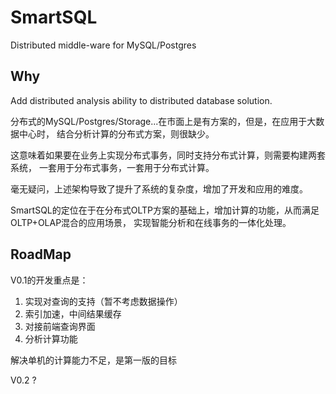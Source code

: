 # SmartSQL

Distributed middle-ware for MySQL/Postgres

## Why

Add distributed analysis ability to distributed database solution.

分布式的MySQL/Postgres/Storage...在市面上是有方案的，但是，在应用于大数据中心时，
结合分析计算的分布式方案，则很缺少。

这意味着如果要在业务上实现分布式事务，同时支持分布式计算，则需要构建两套系统，
一套用于分布式事务，一套用于分布式计算。

毫无疑问，上述架构导致了提升了系统的复杂度，增加了开发和应用的难度。

SmartSQL的定位在于在分布式OLTP方案的基础上，增加计算的功能，从而满足OLTP+OLAP混合的应用场景，
实现智能分析和在线事务的一体化处理。

## RoadMap

V0.1的开发重点是：
1. 实现对查询的支持（暂不考虑数据操作）
2. 索引加速，中间结果缓存
3. 对接前端查询界面
4. 分析计算功能

解决单机的计算能力不足，是第一版的目标

V0.2 ?